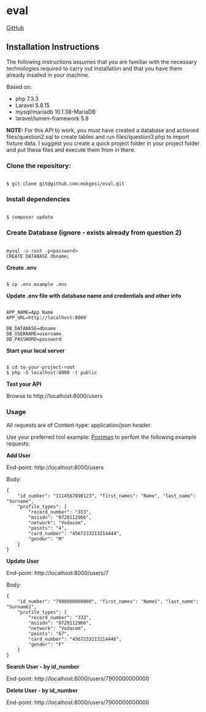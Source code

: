 # eval

[GitHub](http://github.com)


## Installation Instructions

The following instructions assumes that you are familiar with the necessary technologies required to carry out installation and that you have them already insalled in your machine.

Based on: 
* php 7.3.3
* Laravel 5.8.15
* mysql/mariadb 10.1.38-MariaDB
* laravel/lumen-framework 5.8


**NOTE:** For this API to work, you must have created a database and actioned files/question2.sql to create tables and run files/question3.php to import fixture data. I suggest you create a quick project folder in your project folder and put these files and execute them from in there.


### Clone the repository:
```

$ git clone git@github.com:mokgosi/eval.git

```

### Install dependencies
```

$ composer update

```

### Create Database  (ignore - exists already from question 2)

```

mysql -u root -p<password>
CREATE DATABASE dbname;

```

**Create .env**

```

$ cp .env.example .env

``` 

**Update .env file with database name and credentials and other info**

```

APP_NAME=App Name
APP_URL=http://localhost:8000

DB_DATABASE=dbname
DB_USERNAME=username
DB_PASSWORD=password

```

**Start your local server**

```

$ cd to-your-project-root
$ php -S localhost:8000 -t public

```

**Test your API**

Browse to http://localhost:8000/users


### Usage

All requests are of Content-type: application/json header.

Use your preferred tool example: [Postman](https://www.getpostman.com/) to perfom the following example requests:


**Add User**

End-point: http://localhost:8000/users

Body:


```
{
	"id_number": "1114567890123", "first_names": "Name", "last_name": "Surname",
	"profile_types": {
		"record_number": "333",
		"msisdn": "0720112966",
		"network": "Vodacom",
		"points": "4",
		"card_number": "4567233213214444",
		"gender": "M"
	}
}
```

**Update User**

End-point: http://localhost:8000/users/7

Body:


```
{
	"id_number": "7900000000000", "first_names": "Name1", "last_name": "Surname1",
	"profile_types": {
		"record_number": "333",
		"msisdn": "0720112966",
		"network": "Vodacom",
		"points": "67",
		"card_number": "4567233213214446",
		"gender": "F"
	}
}
```

**Search User - by id_number**

End-point: http://localhost:8000/users/7900000000000


**Delete User - by id_number**

End-point: http://localhost:8000/users/7900000000000

